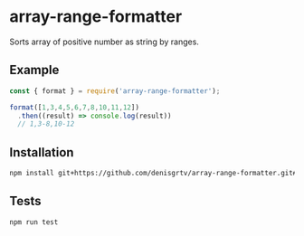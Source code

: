 # array-range-formatter
Sorts array of positive number as string by ranges.

## Example
```js
const { format } = require('array-range-formatter');

format([1,3,4,5,6,7,8,10,11,12])
  .then((result) => console.log(result))
  // 1,3-8,10-12
```

## Installation
```bash
npm install git+https://github.com/denisgrtv/array-range-formatter.git#1.0.1
```

## Tests
```bash
npm run test
```